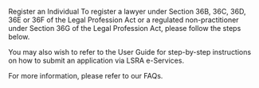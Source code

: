 Register an Individual
To register a lawyer under Section 36B, 36C, 36D, 36E or 36F of the Legal Profession Act or a regulated non-practitioner under Section 36G of the Legal Profession Act, please follow the steps below. 

 

 

You may also wish to refer to the User Guide for step-by-step instructions on how to submit an application via LSRA e-Services.

 

For more information, please refer to our FAQs.
